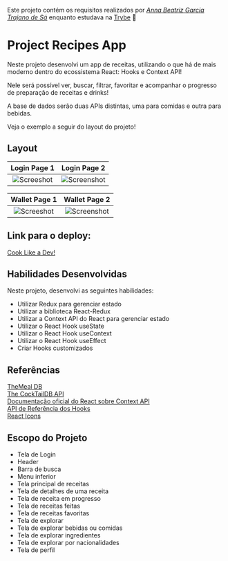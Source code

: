Este projeto contém os requisitos realizados por _[Anna Beatriz Garcia Trajano de Sá](www.linkedin.com/in/anna-beatriz-trajano-de-sá)_ enquanto estudava na [Trybe](https://www.betrybe.com/) :rocket:

# Project Recipes App

Neste projeto desenvolvi um app de receitas, utilizando o que há de mais moderno dentro do ecossistema React: Hooks e Context API!

Nele será possível ver, buscar, filtrar, favoritar e acompanhar o progresso de preparação de receitas e drinks!

A base de dados serão duas APIs distintas, uma para comidas e outra para bebidas.

Veja o exemplo a seguir do layout do projeto!

## Layout

Login Page 1             |  Login Page 2
:-------------------------:|:-------------------------:
![Screeshot](screenshot_1.png)  |  ![Screenshot](screenshot_2.png)

Wallet Page 1             |  Wallet Page 2
:-------------------------:|:-------------------------:
![Screeshot](screenshot_3.png)  |  ![Screenshot](screenshot_4.png)

 ## Link para o deploy:
 
 [Cook Like a Dev!](https://project-recipes-app-alpha.vercel.app/)<br>

## Habilidades Desenvolvidas

Neste projeto, desenvolvi as seguintes habilidades:

 - Utilizar Redux para gerenciar estado
 - Utilizar a biblioteca React-Redux
 - Utilizar a Context API do React para gerenciar estado
 - Utilizar o React Hook useState
 - Utilizar o React Hook useContext
 - Utilizar o React Hook useEffect
 - Criar Hooks customizados
 
 ## Referências
 [TheMeal DB ](https://www.themealdb.com/api.php)<br>
 [The CockTailDB API ](https://www.thecocktaildb.com/api.php)<br>
 [Documentação oficial do React sobre Context API](https://reactjs.org/docs/context.html)<br>
 [API de Referência dos Hooks](https://pt-br.reactjs.org/docs/hooks-reference.html)<br>
 [React Icons](https://react-icons.github.io/react-icons/)<br>


## Escopo do Projeto

 - Tela de Login
 - Header
 - Barra de busca
 - Menu inferior
 - Tela principal de receitas
 - Tela de detalhes de uma receita
 - Tela de receita em progresso
 - Tela de receitas feitas
 - Tela de receitas favoritas
 - Tela de explorar
 - Tela de explorar bebidas ou comidas
 - Tela de explorar ingredientes
 - Tela de explorar por nacionalidades
 - Tela de perfil

